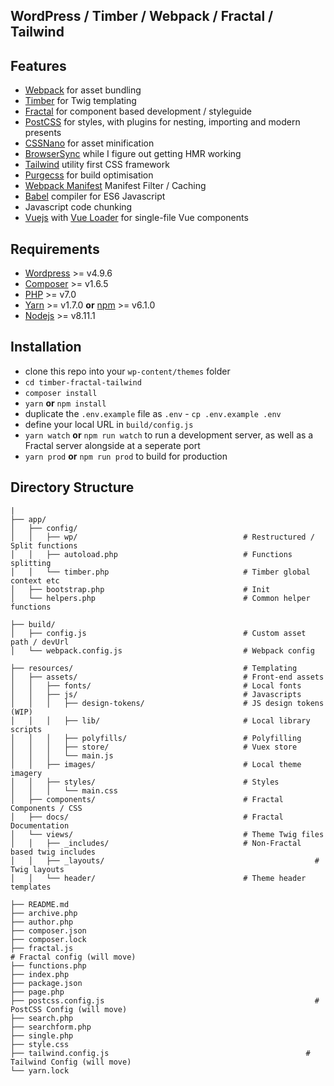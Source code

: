 ## WordPress / Timber / Webpack / Fractal / Tailwind

## Features
* [Webpack](https://webpack.github.io/) for asset bundling
* [Timber](https://www.upstatement.com/timber/) for Twig templating
* [Fractal](https://fractal.build/) for component based development / styleguide
* [PostCSS](https://postcss.org/) for styles, with plugins for nesting, importing and modern presents
* [CSSNano](https://cssnano.co) for asset minification
* [BrowserSync](https://www.browsersync.io/) while I figure out getting HMR working
* [Tailwind](https://tailwindcss.com/) utility first CSS framework
* [Purgecss](https://github.com/FullHuman/purgecss) for build optimisation
* [Webpack Manifest](webpack-manifest-plugin) Manifest Filter / Caching
* [Babel](https://babeljs.io/) compiler for ES6 Javascript
* Javascript code chunking
* [Vuejs](https://vuejs.org/) with [Vue Loader](https://github.com/vuejs/vue-loader) for single-file Vue components

## Requirements
* [Wordpress](https://wordpress.org/) >= v4.9.6
* [Composer](https://getcomposer.org/download/) >= v1.6.5
* [PHP](http://php.net/manual/en/install.php) >= v7.0
* [Yarn](https://yarnpkg.com/en/) >= v1.7.0 **or** [npm](https://www.npmjs.com/) >= v6.1.0
* [Nodejs](https://nodejs.org/en/) >= v8.11.1

## Installation
* clone this repo into your `wp-content/themes` folder
* `cd timber-fractal-tailwind`
* `composer install`
* `yarn` **or** `npm install`
* duplicate the `.env.example` file as `.env` - `cp .env.example .env`
* define your local URL in `build/config.js`
* `yarn watch` **or** `npm run watch` to run a development server, as well as a Fractal server alongside at a seperate port
* `yarn prod` **or** `npm run prod` to build for production

## Directory Structure	

```
|                                        
├── app/                                            
│   ├── config/                                     
│   │   ├── wp/                                     # Restructured / Split functions
│   │   ├── autoload.php                            # Functions splitting
│   │   └── timber.php                              # Timber global context etc
│   ├── bootstrap.php                               # Init
│   └── helpers.php                                 # Common helper functions

├── build/                                          
│   ├── config.js                                   # Custom asset path / devUrl
│   └── webpack.config.js                           # Webpack config

├── resources/                                      # Templating
│   ├── assets/                                     # Front-end assets
│   │   ├── fonts/                                  # Local fonts
│   │   ├── js/                                     # Javascripts
│   │   │   ├── design-tokens/                      # JS design tokens (WIP)
│   │   │   ├── lib/                                # Local library scripts
│   │   │   ├── polyfills/                          # Polyfilling
│   │   │   ├── store/                              # Vuex store
│   │   │   └── main.js                             
│   │   ├── images/                                 # Local theme imagery
│   │   ├── styles/                                 # Styles
│   │   │   └── main.css                           	
│   ├── components/                                 # Fractal Components / CSS
│   ├── docs/                                       # Fractal Documentation
│   └── views/                                      # Theme Twig files
│   │   ├── _includes/                              # Non-Fractal based twig includes
│   │   ├── _layouts/								                # Twig layouts
│   │   └── header/                                 # Theme header templates

├── README.md
├── archive.php
├── author.php
├── composer.json
├── composer.lock
├── fractal.js										                  # Fractal config (will move)
├── functions.php
├── index.php
├── package.json
├── page.php
├── postcss.config.js								                # PostCSS Config (will move)
├── search.php
├── searchform.php
├── single.php
├── style.css
├── tailwind.config.js							 	              # Tailwind Config (will move)
└── yarn.lock
```
